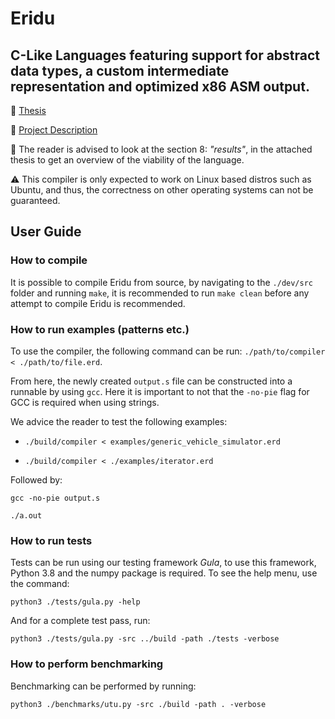 # Eridu
## C-Like Languages featuring support for abstract data types, a custom intermediate representation and optimized x86 ASM output.


:pushpin: [Thesis](https://github.com/frederikgram/eridu/blob/master/Thesis.pdf)

:pushpin: [Project Description](https://github.com/frederikgram/eridu/blob/master/projectdescription.pdf)

:speech_balloon: The reader is advised to look at the section 8: _"results"_, in the attached thesis to get an overview of the viability of the language. 

:warning: This compiler is only expected to work on Linux based distros such as Ubuntu, and thus, the correctness on other operating systems can not be guaranteed.

## User Guide
### How to compile
It is possible to compile Eridu from source, by navigating to the `./dev/src` folder and running `make`, it is recommended to run `make clean` before any attempt to compile Eridu is recommended. 
### How to run examples (patterns etc.)
To use the compiler, the following command can be run:
`./path/to/compiler < ./path/to/file.erd`.

From here, the newly created `output.s` file can be constructed into a runnable by using `gcc`. Here it is important to not that the `-no-pie` flag for GCC is required when using strings.

We advice the reader to test the following examples:
- `./build/compiler < examples/generic_vehicle_simulator.erd`

- `./build/compiler < ./examples/iterator.erd`

Followed by:

`gcc -no-pie output.s`

`./a.out`
### How to run tests
Tests can be run using our testing framework _Gula_, to use this framework, Python 3.8 and the numpy package is required. To see the help menu, use the command:

`python3 ./tests/gula.py -help`

And for a complete test pass, run:

`python3 ./tests/gula.py -src ../build -path ./tests -verbose`
### How to perform benchmarking
Benchmarking can be performed by running:

`python3 ./benchmarks/utu.py -src ./build -path . -verbose`
